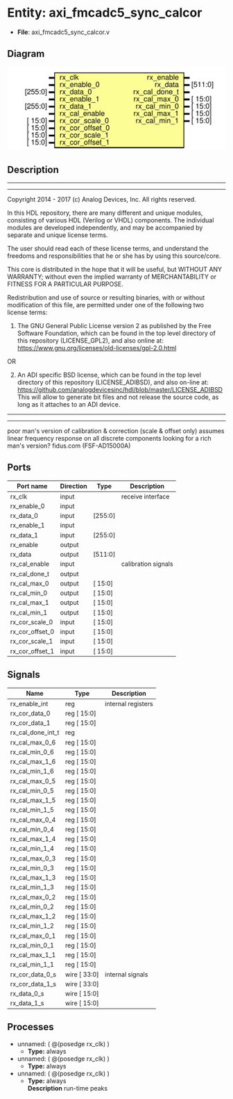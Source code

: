 # Entity: axi_fmcadc5_sync_calcor

- **File**: axi_fmcadc5_sync_calcor.v
## Diagram

![Diagram](axi_fmcadc5_sync_calcor.svg "Diagram")
## Description

 ***************************************************************************
 ***************************************************************************
 Copyright 2014 - 2017 (c) Analog Devices, Inc. All rights reserved.

 In this HDL repository, there are many different and unique modules, consisting
 of various HDL (Verilog or VHDL) components. The individual modules are
 developed independently, and may be accompanied by separate and unique license
 terms.

 The user should read each of these license terms, and understand the
 freedoms and responsibilities that he or she has by using this source/core.

 This core is distributed in the hope that it will be useful, but WITHOUT ANY
 WARRANTY; without even the implied warranty of MERCHANTABILITY or FITNESS FOR
 A PARTICULAR PURPOSE.

 Redistribution and use of source or resulting binaries, with or without modification
 of this file, are permitted under one of the following two license terms:

   1. The GNU General Public License version 2 as published by the
      Free Software Foundation, which can be found in the top level directory
      of this repository (LICENSE_GPL2), and also online at:
      <https://www.gnu.org/licenses/old-licenses/gpl-2.0.html>

 OR

   2. An ADI specific BSD license, which can be found in the top level directory
      of this repository (LICENSE_ADIBSD), and also on-line at:
      https://github.com/analogdevicesinc/hdl/blob/master/LICENSE_ADIBSD
      This will allow to generate bit files and not release the source code,
      as long as it attaches to an ADI device.

 ***************************************************************************
 ***************************************************************************
 poor man's version of calibration & correction (scale & offset only)
 assumes linear frequency response on all discrete components
 looking for a rich man's version? fidus.com (FSF-AD15000A)

## Ports

| Port name       | Direction | Type    | Description          |
| --------------- | --------- | ------- | -------------------- |
| rx_clk          | input     |         |  receive interface   |
| rx_enable_0     | input     |         |                      |
| rx_data_0       | input     | [255:0] |                      |
| rx_enable_1     | input     |         |                      |
| rx_data_1       | input     | [255:0] |                      |
| rx_enable       | output    |         |                      |
| rx_data         | output    | [511:0] |                      |
| rx_cal_enable   | input     |         |  calibration signals |
| rx_cal_done_t   | output    |         |                      |
| rx_cal_max_0    | output    | [ 15:0] |                      |
| rx_cal_min_0    | output    | [ 15:0] |                      |
| rx_cal_max_1    | output    | [ 15:0] |                      |
| rx_cal_min_1    | output    | [ 15:0] |                      |
| rx_cor_scale_0  | input     | [ 15:0] |                      |
| rx_cor_offset_0 | input     | [ 15:0] |                      |
| rx_cor_scale_1  | input     | [ 15:0] |                      |
| rx_cor_offset_1 | input     | [ 15:0] |                      |
## Signals

| Name              | Type            | Description          |
| ----------------- | --------------- | -------------------- |
| rx_enable_int     | reg             |  internal registers  |
| rx_cor_data_0     | reg     [ 15:0] |                      |
| rx_cor_data_1     | reg     [ 15:0] |                      |
| rx_cal_done_int_t | reg             |                      |
| rx_cal_max_0_6    | reg     [ 15:0] |                      |
| rx_cal_min_0_6    | reg     [ 15:0] |                      |
| rx_cal_max_1_6    | reg     [ 15:0] |                      |
| rx_cal_min_1_6    | reg     [ 15:0] |                      |
| rx_cal_max_0_5    | reg     [ 15:0] |                      |
| rx_cal_min_0_5    | reg     [ 15:0] |                      |
| rx_cal_max_1_5    | reg     [ 15:0] |                      |
| rx_cal_min_1_5    | reg     [ 15:0] |                      |
| rx_cal_max_0_4    | reg     [ 15:0] |                      |
| rx_cal_min_0_4    | reg     [ 15:0] |                      |
| rx_cal_max_1_4    | reg     [ 15:0] |                      |
| rx_cal_min_1_4    | reg     [ 15:0] |                      |
| rx_cal_max_0_3    | reg     [ 15:0] |                      |
| rx_cal_min_0_3    | reg     [ 15:0] |                      |
| rx_cal_max_1_3    | reg     [ 15:0] |                      |
| rx_cal_min_1_3    | reg     [ 15:0] |                      |
| rx_cal_max_0_2    | reg     [ 15:0] |                      |
| rx_cal_min_0_2    | reg     [ 15:0] |                      |
| rx_cal_max_1_2    | reg     [ 15:0] |                      |
| rx_cal_min_1_2    | reg     [ 15:0] |                      |
| rx_cal_max_0_1    | reg     [ 15:0] |                      |
| rx_cal_min_0_1    | reg     [ 15:0] |                      |
| rx_cal_max_1_1    | reg     [ 15:0] |                      |
| rx_cal_min_1_1    | reg     [ 15:0] |                      |
| rx_cor_data_0_s   | wire [ 33:0]    |  internal signals    |
| rx_cor_data_1_s   | wire [ 33:0]    |                      |
| rx_data_0_s       | wire [ 15:0]    |                      |
| rx_data_1_s       | wire [ 15:0]    |                      |
## Processes
- unnamed: ( @(posedge rx_clk) )
  - **Type:** always
- unnamed: ( @(posedge rx_clk) )
  - **Type:** always
- unnamed: ( @(posedge rx_clk) )
  - **Type:** always
</br>**Description**
 run-time peaks 
